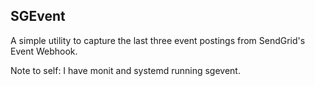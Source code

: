 ## SGEvent

A simple utility to capture the last three event postings from SendGrid's Event Webhook.

Note to self:
I have monit and systemd running sgevent.